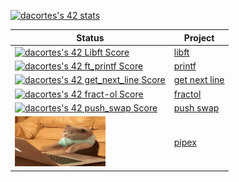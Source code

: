 [![dacortes's 42 stats](https://badge42.vercel.app/api/v2/clelewjg700400fl0o2k5d5jh/stats?cursusId=21&coalitionId=204)](https://github.com/JaeSeoKim/badge42)

| Status | Project |
| ------ | ------------------------ | 
|[![dacortes's 42 Libft Score](https://badge42.vercel.app/api/v2/clelewjg700400fl0o2k5d5jh/project/2835613)](https://github.com/JaeSeoKim/badge42)|<a href="https://github.com/dacortes/libft" target="_blank">libft</a>|
|[![dacortes's 42 ft_printf Score](https://badge42.vercel.app/api/v2/clelewjg700400fl0o2k5d5jh/project/2856619)](https://github.com/JaeSeoKim/badge42)|<a href="https://github.com/dacortes/printf" target="_blank">printf</a>|
|[![dacortes's 42 get_next_line Score](https://badge42.vercel.app/api/v2/clelewjg700400fl0o2k5d5jh/project/2883401)](https://github.com/JaeSeoKim/badge42)| <a href="https://github.com/dacortes/get_next_line" target="_blank">get next line</a>|
|[![dacortes's 42 fract-ol Score](https://badge42.vercel.app/api/v2/clelewjg700400fl0o2k5d5jh/project/2923828)](https://github.com/JaeSeoKim/badge42)|<a href="https://github.com/dacortes/fractol" target="_blank">fractol</a>|
|[![dacortes's 42 push_swap Score](https://badge42.vercel.app/api/v2/clelewjg700400fl0o2k5d5jh/project/2959192)](https://github.com/JaeSeoKim/badge42) |<a href="https://github.com/dacortes/push_swap" target="_blank">push swap</a>|
|<img src="img/mad-typing.gif" alt="125" width="145" height="80"> | <a href="https://github.com/dacortes/pipex" target="_blank">pipex</a>|
